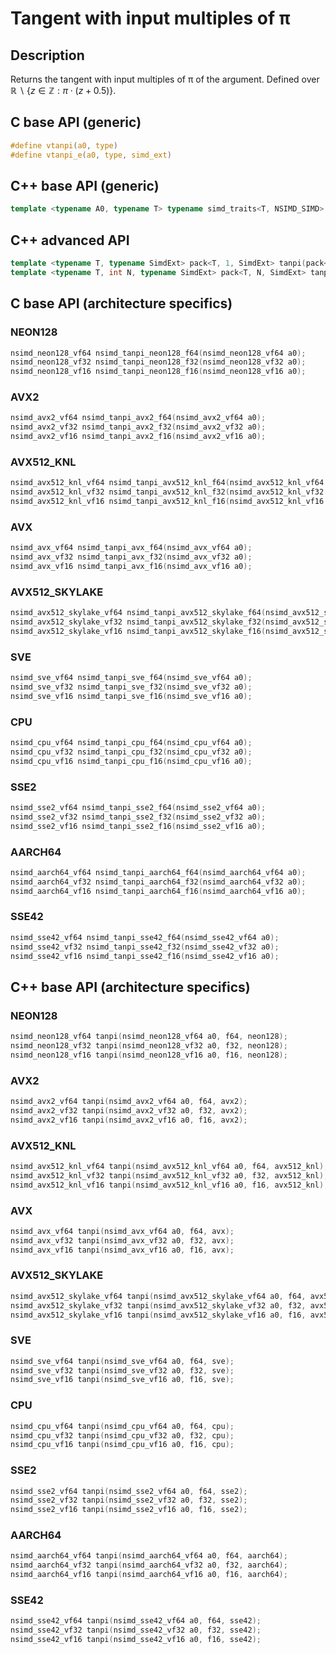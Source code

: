 <!--

Copyright (c) 2019 Agenium Scale

Permission is hereby granted, free of charge, to any person obtaining a copy
of this software and associated documentation files (the "Software"), to deal
in the Software without restriction, including without limitation the rights
to use, copy, modify, merge, publish, distribute, sublicense, and/or sell
copies of the Software, and to permit persons to whom the Software is
furnished to do so, subject to the following conditions:

The above copyright notice and this permission notice shall be included in all
copies or substantial portions of the Software.

THE SOFTWARE IS PROVIDED "AS IS", WITHOUT WARRANTY OF ANY KIND, EXPRESS OR
IMPLIED, INCLUDING BUT NOT LIMITED TO THE WARRANTIES OF MERCHANTABILITY,
FITNESS FOR A PARTICULAR PURPOSE AND NONINFRINGEMENT. IN NO EVENT SHALL THE
AUTHORS OR COPYRIGHT HOLDERS BE LIABLE FOR ANY CLAIM, DAMAGES OR OTHER
LIABILITY, WHETHER IN AN ACTION OF CONTRACT, TORT OR OTHERWISE, ARISING FROM,
OUT OF OR IN CONNECTION WITH THE SOFTWARE OR THE USE OR OTHER DEALINGS IN THE
SOFTWARE.

-->

# Tangent with input multiples of π

## Description

Returns the tangent with input multiples of π of the argument. Defined over $ℝ∖\{z∈ℤ:π⋅(z+0.5)\}$.

## C base API (generic)

```c
#define vtanpi(a0, type)
#define vtanpi_e(a0, type, simd_ext)
```

## C++ base API (generic)

```c++
template <typename A0, typename T> typename simd_traits<T, NSIMD_SIMD>::simd_vector tanpi(A0 a0, T);
```

## C++ advanced API

```c++
template <typename T, typename SimdExt> pack<T, 1, SimdExt> tanpi(pack<T, 1, SimdExt> const& a0);
template <typename T, int N, typename SimdExt> pack<T, N, SimdExt> tanpi(pack<T, N, SimdExt> const& a0);
```

## C base API (architecture specifics)

### NEON128

```c
nsimd_neon128_vf64 nsimd_tanpi_neon128_f64(nsimd_neon128_vf64 a0);
nsimd_neon128_vf32 nsimd_tanpi_neon128_f32(nsimd_neon128_vf32 a0);
nsimd_neon128_vf16 nsimd_tanpi_neon128_f16(nsimd_neon128_vf16 a0);
```

### AVX2

```c
nsimd_avx2_vf64 nsimd_tanpi_avx2_f64(nsimd_avx2_vf64 a0);
nsimd_avx2_vf32 nsimd_tanpi_avx2_f32(nsimd_avx2_vf32 a0);
nsimd_avx2_vf16 nsimd_tanpi_avx2_f16(nsimd_avx2_vf16 a0);
```

### AVX512_KNL

```c
nsimd_avx512_knl_vf64 nsimd_tanpi_avx512_knl_f64(nsimd_avx512_knl_vf64 a0);
nsimd_avx512_knl_vf32 nsimd_tanpi_avx512_knl_f32(nsimd_avx512_knl_vf32 a0);
nsimd_avx512_knl_vf16 nsimd_tanpi_avx512_knl_f16(nsimd_avx512_knl_vf16 a0);
```

### AVX

```c
nsimd_avx_vf64 nsimd_tanpi_avx_f64(nsimd_avx_vf64 a0);
nsimd_avx_vf32 nsimd_tanpi_avx_f32(nsimd_avx_vf32 a0);
nsimd_avx_vf16 nsimd_tanpi_avx_f16(nsimd_avx_vf16 a0);
```

### AVX512_SKYLAKE

```c
nsimd_avx512_skylake_vf64 nsimd_tanpi_avx512_skylake_f64(nsimd_avx512_skylake_vf64 a0);
nsimd_avx512_skylake_vf32 nsimd_tanpi_avx512_skylake_f32(nsimd_avx512_skylake_vf32 a0);
nsimd_avx512_skylake_vf16 nsimd_tanpi_avx512_skylake_f16(nsimd_avx512_skylake_vf16 a0);
```

### SVE

```c
nsimd_sve_vf64 nsimd_tanpi_sve_f64(nsimd_sve_vf64 a0);
nsimd_sve_vf32 nsimd_tanpi_sve_f32(nsimd_sve_vf32 a0);
nsimd_sve_vf16 nsimd_tanpi_sve_f16(nsimd_sve_vf16 a0);
```

### CPU

```c
nsimd_cpu_vf64 nsimd_tanpi_cpu_f64(nsimd_cpu_vf64 a0);
nsimd_cpu_vf32 nsimd_tanpi_cpu_f32(nsimd_cpu_vf32 a0);
nsimd_cpu_vf16 nsimd_tanpi_cpu_f16(nsimd_cpu_vf16 a0);
```

### SSE2

```c
nsimd_sse2_vf64 nsimd_tanpi_sse2_f64(nsimd_sse2_vf64 a0);
nsimd_sse2_vf32 nsimd_tanpi_sse2_f32(nsimd_sse2_vf32 a0);
nsimd_sse2_vf16 nsimd_tanpi_sse2_f16(nsimd_sse2_vf16 a0);
```

### AARCH64

```c
nsimd_aarch64_vf64 nsimd_tanpi_aarch64_f64(nsimd_aarch64_vf64 a0);
nsimd_aarch64_vf32 nsimd_tanpi_aarch64_f32(nsimd_aarch64_vf32 a0);
nsimd_aarch64_vf16 nsimd_tanpi_aarch64_f16(nsimd_aarch64_vf16 a0);
```

### SSE42

```c
nsimd_sse42_vf64 nsimd_tanpi_sse42_f64(nsimd_sse42_vf64 a0);
nsimd_sse42_vf32 nsimd_tanpi_sse42_f32(nsimd_sse42_vf32 a0);
nsimd_sse42_vf16 nsimd_tanpi_sse42_f16(nsimd_sse42_vf16 a0);
```

## C++ base API (architecture specifics)

### NEON128

```c
nsimd_neon128_vf64 tanpi(nsimd_neon128_vf64 a0, f64, neon128);
nsimd_neon128_vf32 tanpi(nsimd_neon128_vf32 a0, f32, neon128);
nsimd_neon128_vf16 tanpi(nsimd_neon128_vf16 a0, f16, neon128);
```

### AVX2

```c
nsimd_avx2_vf64 tanpi(nsimd_avx2_vf64 a0, f64, avx2);
nsimd_avx2_vf32 tanpi(nsimd_avx2_vf32 a0, f32, avx2);
nsimd_avx2_vf16 tanpi(nsimd_avx2_vf16 a0, f16, avx2);
```

### AVX512_KNL

```c
nsimd_avx512_knl_vf64 tanpi(nsimd_avx512_knl_vf64 a0, f64, avx512_knl);
nsimd_avx512_knl_vf32 tanpi(nsimd_avx512_knl_vf32 a0, f32, avx512_knl);
nsimd_avx512_knl_vf16 tanpi(nsimd_avx512_knl_vf16 a0, f16, avx512_knl);
```

### AVX

```c
nsimd_avx_vf64 tanpi(nsimd_avx_vf64 a0, f64, avx);
nsimd_avx_vf32 tanpi(nsimd_avx_vf32 a0, f32, avx);
nsimd_avx_vf16 tanpi(nsimd_avx_vf16 a0, f16, avx);
```

### AVX512_SKYLAKE

```c
nsimd_avx512_skylake_vf64 tanpi(nsimd_avx512_skylake_vf64 a0, f64, avx512_skylake);
nsimd_avx512_skylake_vf32 tanpi(nsimd_avx512_skylake_vf32 a0, f32, avx512_skylake);
nsimd_avx512_skylake_vf16 tanpi(nsimd_avx512_skylake_vf16 a0, f16, avx512_skylake);
```

### SVE

```c
nsimd_sve_vf64 tanpi(nsimd_sve_vf64 a0, f64, sve);
nsimd_sve_vf32 tanpi(nsimd_sve_vf32 a0, f32, sve);
nsimd_sve_vf16 tanpi(nsimd_sve_vf16 a0, f16, sve);
```

### CPU

```c
nsimd_cpu_vf64 tanpi(nsimd_cpu_vf64 a0, f64, cpu);
nsimd_cpu_vf32 tanpi(nsimd_cpu_vf32 a0, f32, cpu);
nsimd_cpu_vf16 tanpi(nsimd_cpu_vf16 a0, f16, cpu);
```

### SSE2

```c
nsimd_sse2_vf64 tanpi(nsimd_sse2_vf64 a0, f64, sse2);
nsimd_sse2_vf32 tanpi(nsimd_sse2_vf32 a0, f32, sse2);
nsimd_sse2_vf16 tanpi(nsimd_sse2_vf16 a0, f16, sse2);
```

### AARCH64

```c
nsimd_aarch64_vf64 tanpi(nsimd_aarch64_vf64 a0, f64, aarch64);
nsimd_aarch64_vf32 tanpi(nsimd_aarch64_vf32 a0, f32, aarch64);
nsimd_aarch64_vf16 tanpi(nsimd_aarch64_vf16 a0, f16, aarch64);
```

### SSE42

```c
nsimd_sse42_vf64 tanpi(nsimd_sse42_vf64 a0, f64, sse42);
nsimd_sse42_vf32 tanpi(nsimd_sse42_vf32 a0, f32, sse42);
nsimd_sse42_vf16 tanpi(nsimd_sse42_vf16 a0, f16, sse42);
```